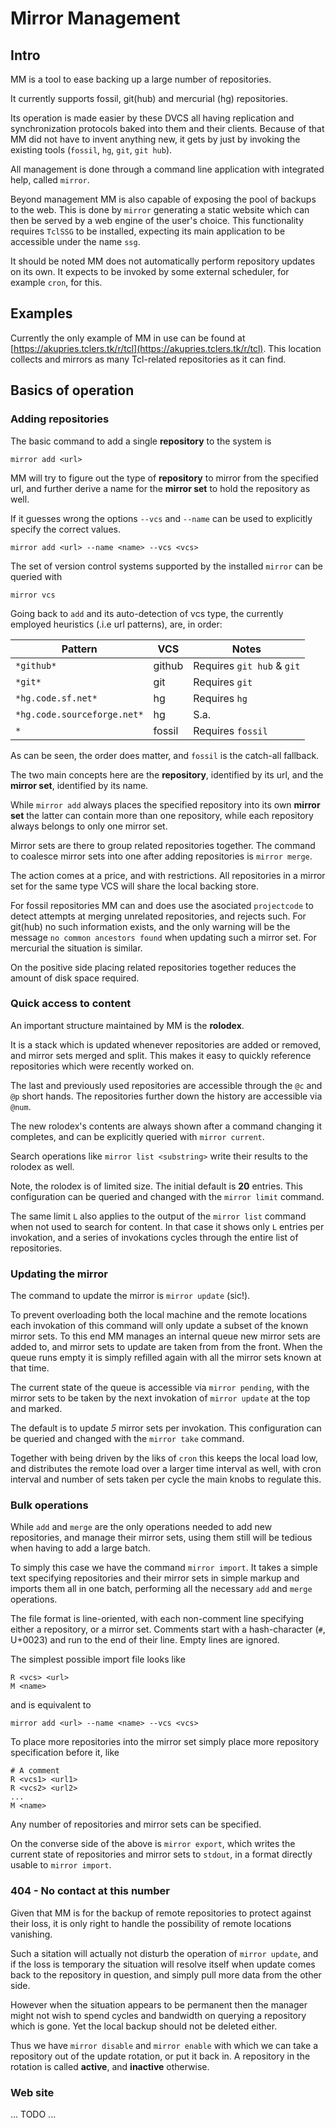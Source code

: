 # Mirror Management

## Intro

MM is a tool to ease backing up a large number of repositories.

It currently supports fossil, git(hub) and mercurial (hg)
repositories.

Its operation is made easier by these DVCS all having replication and
synchronization protocols baked into them and their clients. Because
of that MM did not have to invent anything new, it gets by just by
invoking the existing tools (`fossil`, `hg`, `git`, `git hub`).

All management is done through a command line application with
integrated help, called `mirror`.

Beyond management MM is also capable of exposing the pool of backups
to the web. This is done by `mirror` generating a static website which
can then be served by a web engine of the user's choice. This
functionality requires `TclSSG` to be installed, expecting its main
application to be accessible under the name `ssg`.

It should be noted MM does not automatically perform repository
updates on its own. It expects to be invoked by some external
scheduler, for example `cron`, for this.

## Examples

Currently the only example of MM in use can be found at
[https://akupries.tclers.tk/r/tcl](https://akupries.tclers.tk/r/tcl).
This location collects and mirrors as many Tcl-related repositories as
it can find.

## Basics of operation

### Adding repositories

The basic command to add a single __repository__ to the system is

    mirror add <url>

MM will try to figure out the type of __repository__ to mirror from
the specified url, and further derive a name for the __mirror set__ to
hold the repository as well.

If it guesses wrong the options `--vcs` and `--name` can be used to
explicitly specify the correct values.

    mirror add <url> --name <name> --vcs <vcs>

The set of version control systems supported by the installed `mirror`
can be queried with

    mirror vcs

Going back to `add` and its auto-detection of vcs type, the currently
employed heuristics (.i.e url patterns), are, in order:

|Pattern			|VCS	|Notes				|
|---				|---	|---				|
|`*github*`			|github	|Requires `git hub` & `git`	|
|`*git*`			|git	|Requires `git`	       		|
|`*hg.code.sf.net*`		|hg	|Requires `hg`			|
|`*hg.code.sourceforge.net*`	|hg	|S.a.				|
|`*`				|fossil	|Requires `fossil`		|

As can be seen, the order does matter, and `fossil` is the catch-all
fallback.

The two main concepts here are the __repository__, identified by its
url, and the __mirror set__, identified by its name.

While `mirror add` always places the specified repository into its own
__mirror set__ the latter can contain more than one repository, while
each repository always belongs to only one mirror set.

Mirror sets are there to group related repositories together. The
command to coalesce mirror sets into one after adding repositories is
`mirror merge`.

The action comes at a price, and with restrictions. All repositories
in a mirror set for the same type VCS will share the local backing
store.

For fossil repositories MM can and does use the asociated
`projectcode` to detect attempts at merging unrelated repositories,
and rejects such. For git(hub) no such information exists, and the
only warning will be the message `no common ancestors found` when
updating such a mirror set. For mercurial the situation is similar.

On the positive side placing related repositories together reduces the
amount of disk space required.

### Quick access to content

An important structure maintained by MM is the __rolodex__.

It is a stack which is updated whenever repositories are added or
removed, and mirror sets merged and split. This makes it easy to
quickly reference repositories which were recently worked on.

The last and previously used repositories are accessible through the
`@c` and `@p` short hands. The repositories further down the history
are accessible via `@num`.

The new rolodex's contents are always shown after a command changing
it completes, and can be explicitly queried with `mirror current`.

Search operations like `mirror list <substring>` write their results
to the rolodex as well.

Note, the rolodex is of limited size. The initial default is __20__
entries. This configuration can be queried and changed with the
`mirror limit` command.

The same limit `L` also applies to the output of the `mirror list`
command when not used to search for content. In that case it shows
only `L` entries per invokation, and a series of invokations cycles
through the entire list of repositories.

### Updating the mirror

The command to update the mirror is `mirror update` (sic!).

To prevent overloading both the local machine and the remote locations
each invokation of this command will only update a subset of the known
mirror sets. To this end MM manages an internal queue new mirror sets
are added to, and mirror sets to update are taken from from the
front. When the queue runs empty it is simply refilled again with all
the mirror sets known at that time.

The current state of the queue is accessible via `mirror pending`,
with the mirror sets to be taken by the next invokation of `mirror
update` at the top and marked.

The default is to update _5_ mirror sets per invokation. This
configuration can be queried and changed with the `mirror take`
command.

Together with being driven by the liks of `cron` this keeps the local
load low, and distributes the remote load over a larger time interval
as well, with cron interval and number of sets taken per cycle the
main knobs to regulate this.

### Bulk operations

While `add` and `merge` are the only operations needed to add new
repositories, and manage their mirror sets, using them still will be
tedious when having to add a large batch.

To simply this case we have the command `mirror import`. It takes a
simple text specifying repositories and their mirror sets in simple
markup and imports them all in one batch, performing all the necessary
`add` and `merge` operations.

The file format is line-oriented, with each non-comment line
specifying either a repository, or a mirror set. Comments start with a
hash-character (`#`, U+0023) and run to the end of their line. Empty
lines are ignored.

The simplest possible import file looks like

    R <vcs> <url>
    M <name>

and is equivalent to 

    mirror add <url> --name <name> --vcs <vcs>

To place more repositories into the mirror set <name> simply place
more repository specification before it, like

    # A comment
    R <vcs1> <url1>
    R <vcs2> <url2>
    ...
    M <name>

Any number of repositories and mirror sets can be specified.

On the converse side of the above is `mirror export`, which writes the
current state of repositories and mirror sets to `stdout`, in a format
directly usable to `mirror import`.

### 404 - No contact at this number

Given that MM is for the backup of remote repositories to protect
against their loss, it is only right to handle the possibility of
remote locations vanishing.

Such a sitation will actually not disturb the operation of `mirror
update`, and if the loss is temporary the situation will resolve
itself when update comes back to the repository in question, and
simply pull more data from the other side.

However when the situation appears to be permanent then the manager
might not wish to spend cycles and bandwidth on querying a repository
which is gone. Yet the local backup should not be deleted either.

Thus we have `mirror disable` and `mirror enable` with which we can
take a repository out of the update rotation, or put it back in. A
repository in the rotation is called __active__, and __inactive__
otherwise.

### Web site

... TODO ...
